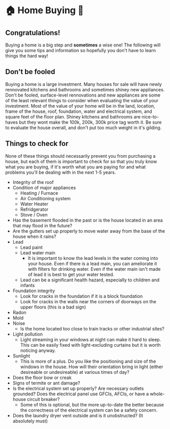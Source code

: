 # 🏠 Home Buying 💸

## Congratulations!
Buying a home is a big step and **sometimes** a wise one!  The following will give you some tips and information so hopefully you don't have to learn things the hard way!

## Don't be fooled
Buying a home is a large investment.  Many houses for sale will have newly rennovated kitchens and bathrooms and sometimes shiney new appliances.  Don't be fooled, surface-level rennovations and new appliances are some of the least relevant things to consider when evaluating the value of your investment.  Most of the value of your home will be in the land, location, frame of the house, roof, foundation, water and electrical system, and square feet of the floor plan.  Shiney kitchens and bathrooms are nice-to-haves but they wont make the 100k, 200k, 300k price tag worth it.  Be sure to evaluate the house overall, and don't put too much weight in it's gilding.

## Things to check for
None of these things should necessarily prevent you from purchasing a house, but each of them is important to check for so that you truly know what you are buying, if it's worth what you are paying for and what problems you'll be dealing with in the next 1-5 years.
- Integrity of the roof
- Condition of major appliances
    - Heating / Furnace
    - Air Conditioning system
    - Water Heater
    - Refridgerator
    - Stove / Oven
- Has the basement flooded in the past or is the house located in an area that may flood in the future?
- Are the gutters set up properly to move water away from the base of the house when it rains?
- Lead
    - Lead paint
    - Lead water main
        - It is important to know the lead levels in the water coming into your house.  Even if there is a lead main, you can ameliorate it with filters for drinking water.  Even if the water main isn't made of lead it is best to get your water tested.
    - Lead can be a significant health hazard, especially to children and infants
- Foundation integrity
    - Look for cracks in the foundation if it is a block foundation
    - Look for cracks in the walls near the corners of doorways on the upper floors (this is a bad sign)
- Radon
- Mold
- Noise
    - Is the home located too close to train tracks or other industrial sites?
- Light pollution
    - Light streaming in your windows at night can make it hard to sleep.  This can be easily fixed with light-excluding curtains but it is worth noticing anyway.
- Sunlight
    - This is more of a plus.  Do you like the positioning and size of the windows in the house.  How will their orientation bring in light (either desireable or undesireable) at various times of day?
- Does the floor bow or creak
- Signs of termite or ant damage?
- Is the electrical system set up properly?  Are necessary outlets grounded?  Does the electrical panel use GFCIs, AFCIs, or have a whole-house circuit breaker?
    - Some of this is optional, but the more up-to-date the better because the correctness of the electrical system can be a safety concern.
- Does the laundry dryer vent outside and is it unobstructed? (It absolutely must)
